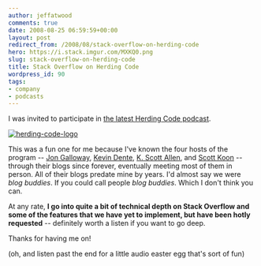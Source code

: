 ```yaml
---
author: jeffatwood
comments: true
date: 2008-08-25 06:59:59+00:00
layout: post
redirect_from: /2008/08/stack-overflow-on-herding-code
hero: https://i.stack.imgur.com/MXKQ0.png
slug: stack-overflow-on-herding-code
title: Stack Overflow on Herding Code
wordpress_id: 90
tags:
- company
- podcasts
---
```



I was invited to participate in [the latest Herding Code podcast](http://herdingcode.com/?p=36). 



[![herding-code-logo](https://i.stack.imgur.com/MXKQ0.png)](http://herdingcode.com/?p=36)



This was a fun one for me because I've known the four hosts of the program -- [Jon Galloway](http://weblogs.asp.net/jgalloway), [Kevin Dente](http://weblogs.asp.net/kdente), [K. Scott Allen](http://odetocode.com/), and [Scott Koon](http://lazycoder.com/) -- through their blogs since forever, eventually meeting most of them in person. All of their blogs predate mine by years. I'd almost say we were _blog buddies_. If you could call people _blog buddies_. Which I don't think you can.



At any rate, **I go into quite a bit of technical depth on Stack Overflow and some of the features that we have yet to implement, but have been hotly requested** -- definitely worth a listen if you want to go deep.



Thanks for having me on!



(oh, and listen past the end for a little audio easter egg that's sort of fun)

